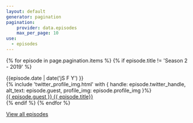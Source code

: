 ```yaml
---
layout: default
generator: pagination
pagination:
    provider: data.episodes
    max_per_page: 10
use:
  - episodes
---
```

{% for episode in page.pagination.items %}
{% if episode.title != 'Season 2 - 2019' %}
<div class="wrapper">
  <div class="box text">{{episode.date | date('jS F Y') }}</div>
      <div class="box">
         {% include 'twitter_profile_img.html' with { handle: episode.twitter_handle, alt_text: episode.guest, profile_img: episode.profile_img }%}
       </div>
   <div class="box text"><a href="{{episode.url}}">{{ episode.guest }} {{ episode.title}}</a></div>
</div>
{% endif %}
{% endfor %}

<a href="/season">View all episodes</a>

